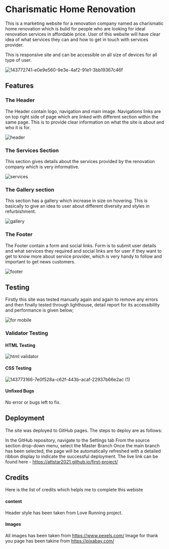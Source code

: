 # Charismatic Home Renovation
This is a marketing website for a renovation company named as charismatic home renovation which is bulid for people who are looking for ideal renovation services in affordable price. User of this website will have clear idea of what services they can and how to get in touch with services provider.

This is responsive site and can be accessible on all size of devices for all type of user.


![143772741-e0e9e560-9e3e-4af2-91e1-3bb19367c46f](https://user-images.githubusercontent.com/91749477/143773006-155c369f-7da1-474f-b5e8-9084ef557fa4.png)


## Features

### The Header

The Header contain logo, navigation and main image.
Navigations links are on top right side of page which are linked with different section within the same page.
This is to provide clear information on what the site is about and who it is for.

![header](https://user-images.githubusercontent.com/91749477/143774118-e2f82ce8-6938-423d-9604-d8f2129276d4.png)

### The Services Section

This section gives details about the services provided by the renovation company which is very informative.

![services](https://user-images.githubusercontent.com/91749477/143774190-2623443f-51f2-4855-88a5-e2744a8212ea.png)

### The Gallery section

This section has a gallery which increase in size on hovering.
This is basically to give an idea to user about different diversity and styles in refurbishment.


![gallery](https://user-images.githubusercontent.com/91749477/143774251-239770d7-f261-4945-9b08-388e80f3b583.png)

### The Footer

The Footer contain a form and social links.
Form is to submit user details and what services they required and social links are for user if they want to get to know more about service provider, which is very handy to follow and important to get news customers.

![footer](https://user-images.githubusercontent.com/91749477/143774326-c2c098af-f154-4432-af05-8f8977cc8f0e.png)

## Testing

Firstly this site was tested manually again and again to remove any errors and then finally tested through lighthouse, detail report for its accessibility and performance is given below;



![for mobile](https://user-images.githubusercontent.com/91749477/143775051-1e2d17cc-63a9-4bf3-8ed3-3aa3c2c5b5bf.png)


### Validator Testing


#### HTML Testing


![html validator](https://user-images.githubusercontent.com/91749477/143773960-6363c27f-9c32-473e-9b3a-752fcbb196f3.png)




#### CSS Testing


![143773166-7e0f528a-c62f-443b-acaf-22937b66e2ac (1)](https://user-images.githubusercontent.com/91749477/143773885-3d2ec901-05cc-430a-ba60-fb26a2ad9097.png)


#### Unfixed Bugs

No error or bugs left to fix.




## Deployment

The site was deployed to GitHub pages. The steps to deploy are as follows:


In the GitHub repository, navigate to the Settings tab
From the source section drop-down menu, select the Master Branch
Once the main branch has been selected, the page will be automatically refreshed with a detailed ribbon display to indicate the successful deployment.
The live link can be found here - https://attstar2021.github.io/first-project/


## Credits

Here is the list of credits which helpls me to complete this webiste

#### content


Header style has been taken from Love Running project.


#### Images

All images has been taken from https://www.pexels.com/
Image for thank you page has been takine from https://pixabay.com/







 

 

 

  

 

 

 

 
